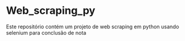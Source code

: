 # Web_scraping_py
Este repositório contém um projeto de web scraping em python usando selenium para conclusão de nota
